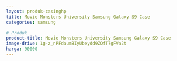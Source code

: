 ```yaml
---
layout: produk-casinghp
title: Movie Monsters University Samsung Galaxy S9 Case
categories: samsung

# Produk
product-title: Movie Monsters University Samsung Galaxy S9 Case
image-drive: 1g-z_nPFdaumBIyUbeydd9ZOfT7gFVa2t
harga: 90000
---
```

